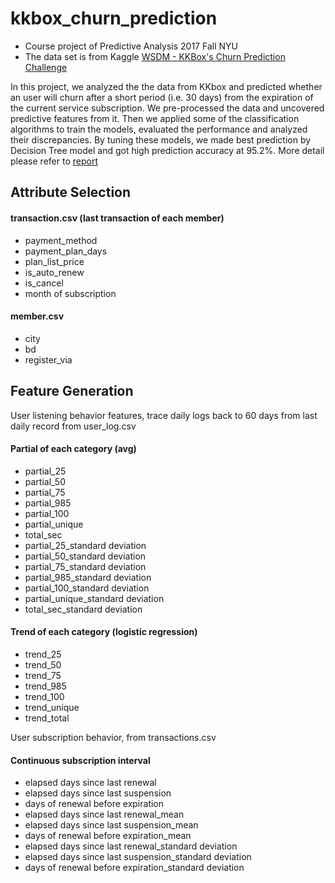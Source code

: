 # kkbox_churn_prediction
* Course project of Predictive Analysis 2017 Fall NYU
* The data set is from Kaggle [WSDM - KKBox's Churn Prediction Challenge](https://www.kaggle.com/c/kkbox-churn-prediction-challenge)

In this project, we analyzed the the data from KKbox and predicted whether an user will churn after a short period (i.e. 30 days) from the expiration of the current service subscription. We pre-processed the data and uncovered predictive features from it. Then we applied some of the classification algorithms to train the models, evaluated the performance and analyzed their discrepancies. By tuning these models, we made best prediction by Decision Tree model and got high prediction accuracy at 95.2%. More detail please refer to [report](https://github.com/Predictive-Analysis-2017/kkbox_churn_prediction/blob/master/Churn%20prediction%20for%20KKBOX%20music%20streaming%20service.pdf)

## Attribute Selection
#### transaction.csv (last transaction of each member)
- payment_method
- payment_plan_days
- plan_list_price
- is_auto_renew
- is_cancel
- month of subscription

#### member.csv
- city
- bd
- register_via

## Feature Generation
User listening behavior features, trace daily logs back to 60 days from last daily record from user_log.csv
#### Partial of each category (avg)
- partial_25
- partial_50
- partial_75
- partial_985
- partial_100
- partial_unique
- total_sec
- partial_25_standard deviation
- partial_50_standard deviation
- partial_75_standard deviation
- partial_985_standard deviation
- partial_100_standard deviation
- partial_unique_standard deviation
- total_sec_standard deviation

#### Trend of each category (logistic regression)
- trend_25
- trend_50
- trend_75
- trend_985
- trend_100
- trend_unique
- trend_total

User subscription behavior, from transactions.csv
#### Continuous subscription interval
- elapsed days since last renewal
- elapsed days since last suspension
- days of renewal before expiration
- elapsed days since last renewal_mean
- elapsed days since last suspension_mean
- days of renewal before expiration_mean
- elapsed days since last renewal_standard deviation
- elapsed days since last suspension_standard deviation
- days of renewal before expiration_standard deviation
